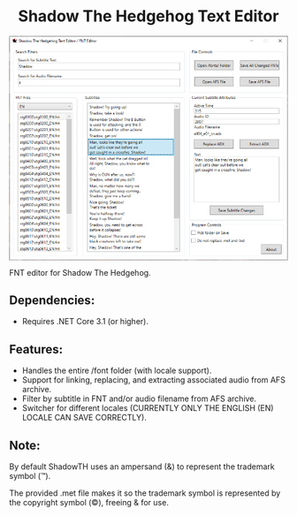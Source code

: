 <div align="center"><h1>Shadow The Hedgehog Text Editor</h1>
<img src="https://raw.githubusercontent.com/ShadowTheHedgehogHacking/ShadowTHTextEditor/master/res/neweditor.png" align="center" />
</div>



FNT editor for Shadow The Hedgehog.

## Dependencies:
* Requires .NET Core 3.1 (or higher).

## Features:
* Handles the entire /font folder (with locale support).
* Support for linking, replacing, and extracting associated audio from AFS archive.
* Filter by subtitle in FNT and/or audio filename from AFS archive.
* Switcher for different locales (CURRENTLY ONLY THE ENGLISH (EN) LOCALE CAN SAVE CORRECTLY).

## Note:
By default ShadowTH uses an ampersand (&) to represent the trademark symbol (™).

The provided .met file makes it so the trademark symbol is represented by the copyright symbol (©️), freeing & for use.